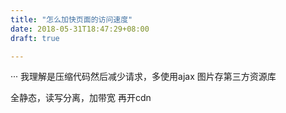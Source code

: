 ```yaml
---
title: "怎么加快页面的访问速度"
date: 2018-05-31T18:47:29+08:00
draft: true

---
```


··· 我理解是压缩代码然后减少请求，多使用ajax 图片存第三方资源库

全静态，读写分离，加带宽 再开cdn

